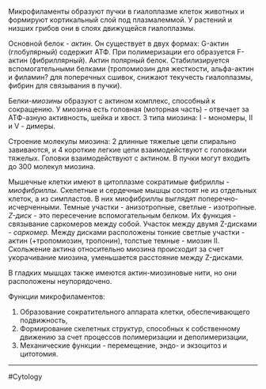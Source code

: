
Микрофиламенты образуют пучки в гиалоплазме клеток животных и формируют кортикальный слой под плазмалеммой. У растений и низших грибов они в слоях движущейся гиалоплазмы.

  

Основной белок - _актин_. Он существует в двух формах: G-актин (глобулярный) содержит АТФ. При полимеризации его образуется F-актин (фибриллярный). Актин полярный белок. Стабилизируется вспомогательными белками (тропомиозин для жесткости, альфа-актин и филамин? для поперечных сшивок, снижают текучесть гиалоплазмы, фибрин для связывания в пучки).

  

Белки-_миозины_ образуют с актином комплекс, способный к сокращению. У миозина есть головная (моторная часть) - отвечает за АТФ-азную активность, шейка и хвост. 3 типа миозина: I - мономеры, II и V - димеры.

  

Строение молекулы миозина: 2 длинные тяжелые цепи спирально завиваются, и 4 короткие легкие цепи взаимодействуют с головками тяжелых. Головки взаимодействуют с актином. В пучки могут входить до 300 молекул миозина.

Мышечные клетки имеют в цитоплазме сократимые фибриллы - _миофибриллы._ Скелетные и сердечные мышцы состоят не из отдельных клеток, а из симпластов. В них миофибриллы выглядят поперечно-исчерченными. Темные участки - анизотропные, светлые - изотропные. _Z-диск_ - это пересечение вспомогательным белком. Их функция - связывание саркомеров между собой. Участок между двумя Z-дисками - _саркомер._ Между дисками расположены тонкие светлые участки - актин (+тропомиозин, тропонин), толстые темные - миозин II. Скольжение актина относительно миозина происходит за счет укорачивание миозина, уменьшается расстояние между Z-дисками.

  

В гладких мышцах также имеются актин-миозиновые нити, но они расположены неупорядочено.

  

Функции микрофиламентов:

1. Образование сократительного аппарата клетки, обеспечивающего подвижность,
2. Формирование скелетных структур, способных к собственному движению за счет процессов полимеризации и деполимеризации,
3. Механические функции - перемещение, эндо- и экзоцитоз и цитотомия.


---
#Cytology 